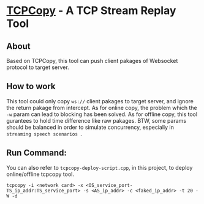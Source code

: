 # [TCPCopy](https://github.com/session-replay-tools/tcpcopy) - A TCP Stream Replay Tool

## About
Based on TCPCopy, this tool can push client pakages of Websocket protocol to target server.

## How to work
This tool could only copy ```ws://``` client pakages to target server, and ignore the return pakage from intercept. As for online copy, the problem which the ```-w``` param can lead to blocking has been solved. As for offline copy, this tool gurantees to hold time difference like raw pakages. BTW, some params should be balanced in order to simulate concurrency, especially in ```streaming speech scenarios ```.

## Run Command:
You can also refer to ```tcpcopy-deploy-script.cpp```, in this project, to deploy online/offline tcpcopy tool.
```
tcpcopy -i <network card> -x <OS_service_port-TS_ip_addr:TS_service_port> -s <AS_ip_addr> -c <faked_ip_addr> -t 20 -W -d
```

